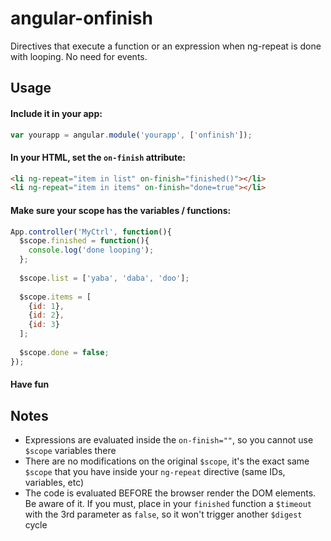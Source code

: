 angular-onfinish
================

Directives that execute a function or an expression when ng-repeat is done with looping. No need for events.

## Usage

#### Include it in your app:

```js
var yourapp = angular.module('yourapp', ['onfinish']);
```

#### In your HTML, set the `on-finish` attribute:

```html
<li ng-repeat="item in list" on-finish="finished()"></li>
<li ng-repeat="item in items" on-finish="done=true"></li>
```

#### Make sure your scope has the variables / functions:

```js
App.controller('MyCtrl', function(){
  $scope.finished = function(){
    console.log('done looping');
  };
  
  $scope.list = ['yaba', 'daba', 'doo'];
  
  $scope.items = [
    {id: 1},
    {id: 2},
    {id: 3}
  ];
  
  $scope.done = false;
});
```

#### Have fun

## Notes

* Expressions are evaluated inside the `on-finish=""`, so you cannot use `$scope`  variables there
* There are no modifications on the original `$scope`, it's the exact same `$scope` that you have inside your `ng-repeat` directive (same IDs, variables, etc)
* The code is evaluated BEFORE the browser render the DOM elements. Be aware of it. If you must, place in your `finished` function a `$timeout` with the 3rd parameter as `false`, so it won't trigger another `$digest` cycle  
